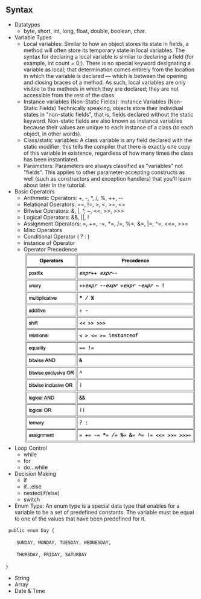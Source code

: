 ## Syntax

* Datatypes
    * byte, short, int, long, float, double, boolean, char.
* Variable Types
    * Local variables: Similar to how an object stores its state in fields, a method will often store its temporary state in local variables. The syntax for declaring a local variable is similar to declaring a field (for example, int count = 0;). There is no special keyword designating a variable as local; that determination comes entirely from the location in which the variable is declared — which is between the opening and closing braces of a method. As such, local variables are only visible to the methods in which they are declared; they are not accessible from the rest of the class.
    * Instance variables (Non-Static Fields): Instance Variables (Non-Static Fields) Technically speaking, objects store their individual states in "non-static fields", that is, fields declared without the static keyword. Non-static fields are also known as instance variables because their values are unique to each instance of a class (to each object, in other words).
    * Class/static variables: A class variable is any field declared with the static modifier; this tells the compiler that there is exactly one copy of this variable in existence, regardless of how many times the class has been instantiated.
    * Parameters: Parameters are always classified as "variables" not "fields". This applies to other parameter-accepting constructs as well (such as constructors and exception handlers) that you'll learn about later in the tutorial.
* Basic Operators
    * Arithmetic Operators: +, -, *, /, %, ++, --
    * Relational Operators: ==, !=, >, <, >=, <=
    * Bitwise Operators: &, |, ^, ~, <<, >>, >>>
    * Logical Operators: &&, ||, !
    * Assignment Operators: =, +=, -=, *=, /=, %=, &=, |=, ^=, <<=, >>=
    * Misc Operators
    * Conditional Operator ( ? : )
    * instance of Operator
    * Operator Precedence
    ![OP](https://github.com/kaiyuean/presentation1/blob/master/resources/OperatorPrecedence.png)
* Loop Control
    * while
    * for
    * do...while
* Decision Making
    * if
    * if...else
    * nested(if/else) 
    * switch
* Enum Type: An enum type is a special data type that enables for a variable to be a set of predefined constants. The variable must be equal to one of the values that have been predefined for it. 
```
 public enum Day {

    SUNDAY, MONDAY, TUESDAY, WEDNESDAY,

    THURSDAY, FRIDAY, SATURDAY 

}
```
* String
* Array
* Date & Time